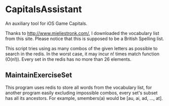 # CapitalsAssistant
An auxiliary tool for iOS Game Capitals.


Thanks to http://www.mieliestronk.com/, I downloaded the vocabulary list from this site. Please notice that this is supposed to be a British Spelling list.


This script tries using as many combos of the given letters as possible to search in the redis. In the worst case, it may incur n! times match function (O(n!)). Every set in the redis has no more than 26 elements.

## MaintainExerciseSet
This program uses redis to store all words from the vocabulary list, for another program easily excluding impossible combos, every set's subset has all its ancestors. For example, smembers(a) would be [au, ai, ad, ..., at].
